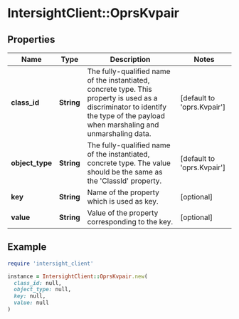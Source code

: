 # IntersightClient::OprsKvpair

## Properties

| Name | Type | Description | Notes |
| ---- | ---- | ----------- | ----- |
| **class_id** | **String** | The fully-qualified name of the instantiated, concrete type. This property is used as a discriminator to identify the type of the payload when marshaling and unmarshaling data. | [default to &#39;oprs.Kvpair&#39;] |
| **object_type** | **String** | The fully-qualified name of the instantiated, concrete type. The value should be the same as the &#39;ClassId&#39; property. | [default to &#39;oprs.Kvpair&#39;] |
| **key** | **String** | Name of the property which is used as key. | [optional] |
| **value** | **String** | Value of the property corresponding to the key. | [optional] |

## Example

```ruby
require 'intersight_client'

instance = IntersightClient::OprsKvpair.new(
  class_id: null,
  object_type: null,
  key: null,
  value: null
)
```

